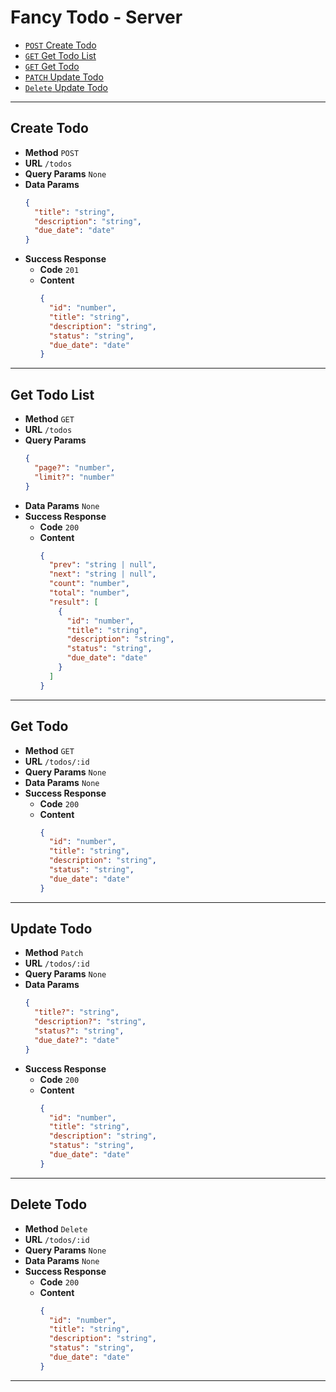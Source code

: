 # Fancy Todo - Server

- [`POST` Create Todo](#create-todo)
- [`GET` Get Todo List](#get-todo-list)
- [`GET` Get Todo](#get-todo)
- [`PATCH` Update Todo](#update-todo)
- [`Delete` Update Todo](#delete-todo)

---

## Create Todo

- **Method** `POST`
- **URL** `/todos`
- **Query Params** `None`
- **Data Params**
  ```json
  {
    "title": "string",
    "description": "string",
    "due_date": "date"
  }
  ```
- **Success Response**
  - **Code** `201`
  - **Content**
    ```json
    {
      "id": "number",
      "title": "string",
      "description": "string",
      "status": "string",
      "due_date": "date"
    }
    ```

---

## Get Todo List

- **Method** `GET`
- **URL** `/todos`
- **Query Params**
  ```json
  {
    "page?": "number",
    "limit?": "number"
  }
  ```
- **Data Params** `None`
- **Success Response**
  - **Code** `200`
  - **Content**
    ```json
    {
      "prev": "string | null",
      "next": "string | null",
      "count": "number",
      "total": "number",
      "result": [
        {
          "id": "number",
          "title": "string",
          "description": "string",
          "status": "string",
          "due_date": "date"
        }
      ]
    }
    ```

---

## Get Todo

- **Method** `GET`
- **URL** `/todos/:id`
- **Query Params** `None`
- **Data Params** `None`
- **Success Response**
  - **Code** `200`
  - **Content**
    ```json
    {
      "id": "number",
      "title": "string",
      "description": "string",
      "status": "string",
      "due_date": "date"
    }
    ```

---

## Update Todo

- **Method** `Patch`
- **URL** `/todos/:id`
- **Query Params** `None`
- **Data Params**
  ```json
  {
    "title?": "string",
    "description?": "string",
    "status?": "string",
    "due_date?": "date"
  }
  ```
- **Success Response**
  - **Code** `200`
  - **Content**
    ```json
    {
      "id": "number",
      "title": "string",
      "description": "string",
      "status": "string",
      "due_date": "date"
    }
    ```

---

## Delete Todo

- **Method** `Delete`
- **URL** `/todos/:id`
- **Query Params** `None`
- **Data Params** `None`
- **Success Response**
  - **Code** `200`
  - **Content**
    ```json
    {
      "id": "number",
      "title": "string",
      "description": "string",
      "status": "string",
      "due_date": "date"
    }
    ```

---
